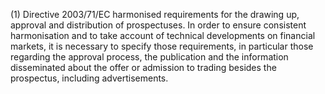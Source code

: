 (1) Directive 2003/71/EC harmonised requirements for the drawing up, approval and distribution of prospectuses. In order to ensure consistent harmonisation and to take account of technical developments on financial markets, it is necessary to specify those requirements, in particular those regarding the approval process, the publication and the information disseminated about the offer or admission to trading besides the prospectus, including advertisements.